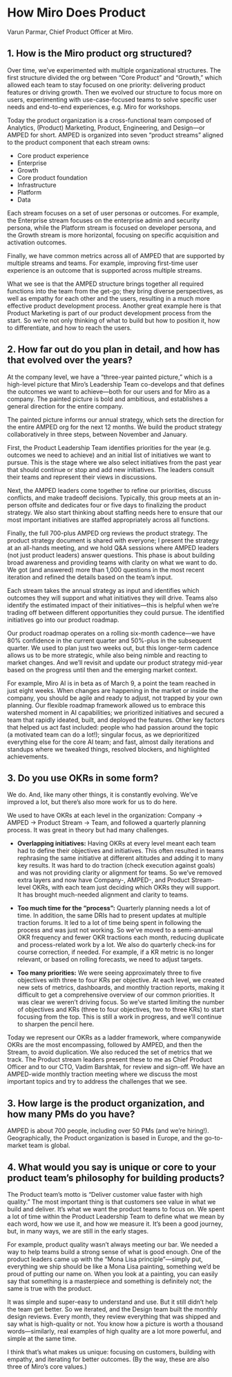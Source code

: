 # How Miro Does Product

Varun Parmar, Chief Product Officer at Miro.

## 1. How is the Miro product org structured?

Over time, we’ve experimented with multiple organizational structures. The first structure divided the org between “Core Product” and “Growth,” which allowed each team to stay focused on one priority: delivering product features or driving growth. Then we evolved our structure to focus more on users, experimenting with use-case-focused teams to solve specific user needs and end-to-end experiences, e.g. Miro for workshops. 

Today the product organization is a cross-functional team composed of Analytics, (Product) Marketing, Product, Engineering, and Design—or AMPED for short. AMPED is organized into seven “product streams” aligned to the product component that each stream owns:

* Core product experience
* Enterprise
* Growth
* Core product foundation
* Infrastructure
* Platform
* Data

Each stream focuses on a set of user personas or outcomes. For example, the Enterprise stream focuses on the enterprise admin and security persona, while the Platform stream is focused on developer persona, and the Growth stream is more horizontal, focusing on specific acquisition and activation outcomes.

Finally, we have common metrics across all of AMPED that are supported by multiple streams and teams. For example, improving first-time user experience is an outcome that is supported across multiple streams.

What we see is that the AMPED structure brings together all required functions into the team from the get-go; they bring diverse perspectives, as well as empathy for each other and the users, resulting in a much more effective product development process. Another great example here is that Product Marketing is part of our product development process from the start. So we’re not only thinking of what to build but how to position it, how to differentiate, and how to reach the users.

## 2. How far out do you plan in detail, and how has that evolved over the years?

At the company level, we have a “three-year painted picture,” which is a high-level picture that Miro’s Leadership Team co-develops and that defines the outcomes we want to achieve—both for our users and for Miro as a company. The painted picture is bold and ambitious, and establishes a general direction for the entire company. 

The painted picture informs our annual strategy, which sets the direction for the entire AMPED org for the next 12 months. We build the product strategy collaboratively in three steps, between November and January.

First, the Product Leadership Team identifies priorities for the year (e.g. outcomes we need to achieve) and an initial list of initiatives we want to pursue. This is the stage where we also select initiatives from the past year that should continue or stop and add new initiatives. The leaders consult their teams and represent their views in discussions. 

Next, the AMPED leaders come together to refine our priorities, discuss conflicts, and make tradeoff decisions. Typically, this group meets at an in-person offsite and dedicates four or five days to finalizing the product strategy. We also start thinking about staffing needs here to ensure that our most important initiatives are staffed appropriately across all functions.

Finally, the full 700-plus AMPED org reviews the product strategy. The product strategy document is shared with everyone; I present the strategy at an all-hands meeting, and we hold Q&A sessions where AMPED leaders (not just product leaders) answer questions. This phase is about building broad awareness and providing teams with clarity on what we want to do. We got (and answered) more than 1,000 questions in the most recent iteration and refined the details based on the team’s input. 

Each stream takes the annual strategy as input and identifies which outcomes they will support and what initiatives they will drive. Teams also identify the estimated impact of their initiatives—this is helpful when we’re trading off between different opportunities they could pursue. The identified initiatives go into our product roadmap.

Our product roadmap operates on a rolling six-month cadence—we have 80% confidence in the current quarter and 50%-plus in the subsequent quarter. We used to plan just two weeks out, but this longer-term cadence allows us to be more strategic, while also being nimble and reacting to market changes. And we’ll revisit and update our product strategy mid-year based on the progress until then and the emerging market context.

For example, Miro AI is in beta as of March 9, a point the team reached in just eight weeks. When changes are happening in the market or inside the company, you should be agile and ready to adjust, not trapped by your own planning. Our flexible roadmap framework allowed us to embrace this watershed moment in AI capabilities; we prioritized initiatives and secured a team that rapidly ideated, built, and deployed the features. Other key factors that helped us act fast included: people who had passion around the topic (a motivated team can do a lot!); singular focus, as we deprioritized everything else for the core AI team; and fast, almost daily iterations and standups where we tweaked things, resolved blockers, and highlighted achievements.

## 3. Do you use OKRs in some form?

We do. And, like many other things, it is constantly evolving. We’ve improved a lot, but there’s also more work for us to do here.

We used to have OKRs at each level in the organization: Company → AMPED → Product Stream → Team, and followed a quarterly planning process. It was great in theory but had many challenges.

* **Overlapping initiatives:** Having OKRs at every level meant each team had to define their objectives and initiatives. This often resulted in teams rephrasing the same initiative at different altitudes and adding it to many key results. It was hard to do traction (check execution against goals) and was not providing clarity or alignment for teams. So we’ve removed extra layers and now have Company-, AMPED-, and Product Stream-level OKRs, with each team just deciding which OKRs they will support. It has brought much-needed alignment and clarity to teams.

* **Too much time for the “process”:** Quarterly planning needs a lot of time. In addition, the same DRIs had to present updates at multiple traction forums. It led to a lot of time being spent in following the process and was just not working. So we’ve moved to a semi-annual OKR frequency and fewer OKR tractions each month, reducing duplicate and process-related work by a lot. We also do quarterly check-ins for course correction, if needed. For example, if a KR metric is no longer relevant, or based on rolling forecasts, we need to adjust targets.

* **Too many priorities:** We were seeing approximately three to five objectives with three to four KRs per objective. At each level, we created new sets of metrics, dashboards, and monthly traction reports, making it difficult to get a comprehensive overview of our common priorities. It was clear we weren’t driving focus. So we’ve started limiting the number of objectives and KRs (three to four objectives, two to three KRs) to start focusing from the top. This is still a work in progress, and we’ll continue to sharpen the pencil here.

Today we represent our OKRs as a ladder framework, where companywide OKRs are the most encompassing, followed by AMPED, and then the Stream, to avoid duplication. We also reduced the set of metrics that we track. The Product stream leaders present these to me as Chief Product Officer and to our CTO, Vadim Barshtak, for review and sign-off. We have an AMPED-wide monthly traction meeting where we discuss the most important topics and try to address the challenges that we see. 

## 3. How large is the product organization, and how many PMs do you have?

AMPED is about 700 people, including over 50 PMs (and we’re hiring!). Geographically, the Product organization is based in Europe, and the go-to-market team is global.

## 4. What would you say is unique or core to your product team’s philosophy for building products?

The Product team’s motto is “Deliver customer value faster with high quality.” The most important thing is that customers see value in what we build and deliver. It’s what we want the product teams to focus on. We spent a lot of time within the Product Leadership Team to define what we mean by each word, how we use it, and how we measure it. It’s been a good journey, but, in many ways, we are still in the early stages.

For example, product quality wasn’t always meeting our bar. We needed a way to help teams build a strong sense of what is good enough. One of the product leaders came up with the “Mona Lisa principle”—simply put, everything we ship should be like a Mona Lisa painting, something we’d be proud of putting our name on. When you look at a painting, you can easily say that something is a masterpiece and something is definitely not; the same is true with the product.

It was simple and super-easy to understand and use. But it still didn’t help the team get better. So we iterated, and the Design team built the monthly design reviews. Every month, they review everything that was shipped and say what is high-quality or not. You know how a picture is worth a thousand words—similarly, real examples of high quality are a lot more powerful, and simple at the same time. 

I think that’s what makes us unique: focusing on customers, building with empathy, and iterating for better outcomes. (By the way, these are also three of Miro’s core values.) 
